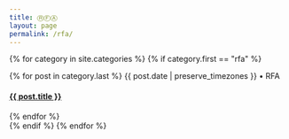 ```yaml
---
title: ⓇⒻⒶ
layout: page
permalink: /rfa/
---
```

{% for category in site.categories %}
  {% if category.first == "rfa" %}
  <div>
    {% for post in category.last %}
    <span class="postdate">{{ post.date | preserve_timezones }}</span> • <span class="author">RFA</span>
    <h4><a href="{{site.url}}{{site.baseurl}}{{ post.url }}">{{ post.title }}</a></h4>
    {% endfor %}
  </div>
  {% endif %}
{% endfor %}

